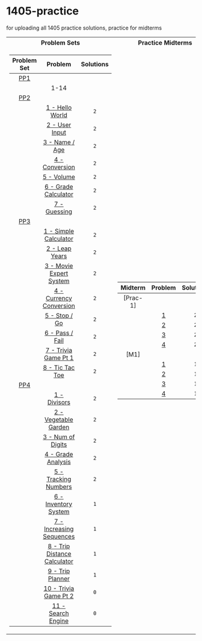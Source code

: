 # 1405-practice

for uploading all 1405 practice solutions, practice for midterms

<table>
<tr><th>Problem Sets</th><th>Practice Midterms</th></tr>
<tr><td>

| Problem Set |                                Problem                                 | Solutions |
| :---------: | :--------------------------------------------------------------------: | :-------: |
|    [PP1]    |                                                                        |           |
|             |                                  1-14                                  |           |
|    [PP2]    |                                                                        |           |
|             |              [1 - Hello World](./psets/02/01-hello-world)              |    `2`    |
|             |               [2 - User Input](./psets/02/02-user-input)               |    `2`    |
|             |                [3 - Name / Age](./psets/02/03-name-age)                |    `2`    |
|             |               [4 - Conversion](./psets/02/04-conversion)               |    `2`    |
|             |                   [5 - Volume](./psets/02/05-volume)                   |    `2`    |
|             |         [6 - Grade Calculator](./psets/02/06-grade-calculator)         |    `2`    |
|             |                 [7 - Guessing](./psets/02/07-guessing)                 |    `2`    |
|    [PP3]    |                                                                        |           |
|             |        [1 - Simple Calculator](./psets/03/01-simple-calculator)        |    `2`    |
|             |               [2 - Leap Years](./psets/03/02-leap-years)               |    `2`    |
|             |         [3 - Movie Expert System](./psets/03/03-movie-expert)          |    `2`    |
|             |      [4 - Currency Conversion](./psets/03/04-currency-conversion)      |    `2`    |
|             |                 [5 - Stop / Go](./psets/03/05-stop-go)                 |    `2`    |
|             |               [6 - Pass / Fail](./psets/03/06-pass-fail)               |    `2`    |
|             |         [7 - Trivia Game Pt 1](./psets/03/07-trivia-game-pt1)          |    `2`    |
|             |              [8 - Tic Tac Toe](./psets/03/08-tic-tac-toe)              |    `2`    |
|    [PP4]    |                                                                        |           |
|             |                 [1 - Divisors](./psets/04/01-divisors)                 |    `2`    |
|             |         [2 - Vegetable Garden](./psets/04/02-vegetable-garden)         |    `2`    |
|             |            [3 - Num of Digits](./psets/04/03-num-of-digits)            |    `2`    |
|             |           [4 - Grade Analysis](./psets/04/04-grade-analysis)           |    `2`    |
|             |         [5 - Tracking Numbers](./psets/04/05-tracking-numbers)         |    `2`    |
|             |         [6 - Inventory System](./psets/04/06-inventory-system)         |    `1`    |
|             |     [7 - Increasing Sequences](./psets/04/07-increasing-sequences)     |    `1`    |
|             | [8 - Trip Distance Calculator](./psets/04/08-trip-distance-calculator) |    `1`    |
|             |             [9 - Trip Planner](./psets/04/09-trip-planner)             |    `1`    |
|             |         [10 - Trivia Game Pt 2](./psets/04/10-trivia-game-pt2)         |    `0`    |
|             |           [11 - Search Engine](./psets/04/11-search-engine)            |    `0`    |

[pp1]: ./psets/01/PP1.pdf
[pp2]: ./psets/02/PP2.pdf
[pp3]: ./psets/03/PP3.pdf
[pp4]: ./psets/04/PP4.pdf

</td><td>

| Midterm |                Problem                 | Solutions |
| :-----: | :------------------------------------: | :-------: |
| [Prac-1]|                                        |           |
|         | [1](./midterm-practice/01/problem-01/) |    `2`    |
|         | [2](./midterm-practice/01/problem-02/) |    `2`    |
|         | [3](./midterm-practice/01/problem-03/) |    `2`    |
|         | [4](./midterm-practice/01/problem-04/) |    `2`    |
|  [M1]   |                                        |           |
|         | [1](./midterm/01/part_1/)              |    `1`    |
|         | [2](./midterm/01/part_2/)              |    `1`    |
|         | [3](./midterm/01/part_3/)              |    `1`    |
|         | [4](./midterm/01/part_4/)              |    `1`    |

[m1 - Practice]: ./midterm-practice/01/pm1.pdf
[m1 - Real]: ./midterm/01/pm1.pdf

</td></tr> </table>
